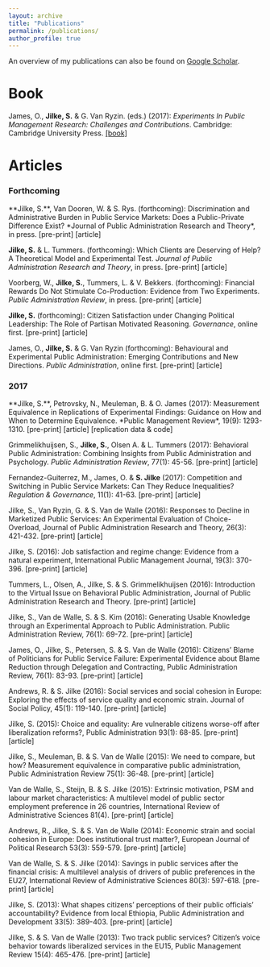 ```yaml
---
layout: archive
title: "Publications"
permalink: /publications/
author_profile: true
---
```


An overview of my publications can also be found on <a href="https://scholar.google.com/citations?user=PA7TqeEAAAAJ&hl=en&oi=ao" target="_blank"><u>Google Scholar</u></a>.

# Book
James, O., **Jilke, S.** & G. Van Ryzin. (eds.) (2017): *Experiments In Public Management Research: Challenges and Contributions*. Cambridge: Cambridge University Press.  <a href="http://admin.cambridge.org/se/academic/subjects/management/management-general-interest/experiments-public-management-research-challenges-and-contributions?format=PB#vxdAgU7iD4g0rV2E.97" target="_blank"><u>[book]</u></a>


# Articles
<h3>Forthcoming</h3>
**Jilke, S.**, Van Dooren, W. & S. Rys. (forthcoming): Discrimination and Administrative Burden in Public Service Markets: Does a Public-Private Difference Exist? *Journal of Public Administration Research and Theory*, in press.  [pre-print]  [article]

**Jilke, S.** & L. Tummers. (forthcoming): Which Clients are Deserving of Help? A Theoretical Model and Experimental Test. *Journal of Public Administration Research and Theory*, in press.  [pre-print]  [article]

Voorberg, W., **Jilke, S.**, Tummers, L. & V. Bekkers. (forthcoming): Financial Rewards Do Not Stimulate Co-Production: Evidence from Two Experiments. *Public Administration Review*, in press.  [pre-print]  [article]

**Jilke, S.** (forthcoming): Citizen Satisfaction under Changing Political Leadership: The Role of Partisan Motivated Reasoning. *Governance*, online first.  [pre-print]  [article]

James, O., **Jilke, S.** & G. Van Ryzin (forthcoming): Behavioural and Experimental Public Administration: Emerging Contributions and New Directions. *Public Administration*, online first.  [pre-print]  [article]

<h3>2017</h3>
**Jilke, S.**, Petrovsky, N., Meuleman, B. & O. James (2017): Measurement Equivalence in Replications of Experimental Findings: Guidance on How and When to Determine Equivalence. *Public Management Review*, 19(9): 1293-1310.  [pre-print]  [article]  [replication data & code]

Grimmelikhuijsen, S., **Jilke, S.**, Olsen A. & L. Tummers (2017): Behavioral Public Administration: Combining Insights from Public Administration and Psychology. *Public Administration Review*, 77(1): 45-56.  [pre-print]  [article]

Fernandez-Guiterrez, M., James, O. & **S. Jilke** (2017): Competition and Switching in Public Service Markets: Can They Reduce Inequalities? *Regulation & Governance*, 11(1): 41-63.  [pre-print]  [article]

Jilke, S., Van Ryzin, G. & S. Van de Walle (2016): Responses to Decline in Marketized Public Services: An Experimental Evaluation of Choice-Overload, Journal of Public Administration Research and Theory, 26(3): 421-432.  [pre-print]  [article]

Jilke, S. (2016): Job satisfaction and regime change: Evidence from a natural experiment, International Public Management Journal, 19(3): 370-396.  [pre-print]  [article]

Tummers, L., Olsen, A., Jilke, S. & S. Grimmelikhuijsen (2016): Introduction to the Virtual Issue on Behavioral Public Administration, Journal of Public Administration Research and Theory.  [pre-print]  [article]

Jilke, S., Van de Walle, S. & S. Kim (2016): Generating Usable Knowledge through an Experimental Approach to Public Administration. Public Administration Review, 76(1): 69-72.  [pre-print]  [article]

James, O., Jilke, S., Petersen, S. & S. Van de Walle (2016): Citizens’ Blame of Politicians for Public Service Failure: Experimental Evidence about Blame Reduction through Delegation and Contracting, Public Administration Review, 76(1): 83-93.  [pre-print]  [article]

Andrews, R. & S. Jilke (2016): Social services and social cohesion in Europe: Exploring the effects of service quality and economic strain. Journal of Social Policy, 45(1): 119-140.  [pre-print]  [article]

Jilke, S. (2015): Choice and equality: Are vulnerable citizens worse-off after liberalization reforms?, Public Administration 93(1): 68-85.  [pre-print]  [article]

Jilke, S., Meuleman, B. & S. Van de Walle (2015): We need to compare, but how? Measurement equivalence in comparative public administration, Public Administration Review 75(1): 36-48.  [pre-print]  [article]

Van de Walle, S., Steijn, B. & S. Jilke (2015): Extrinsic motivation, PSM and labour market characteristics: A multilevel model of public sector employment preference in 26 countries, International Review of Administrative Sciences 81(4).  [pre-print]  [article]

Andrews, R., Jilke, S. & S. Van de Walle (2014): Economic strain and social cohesion in Europe: Does institutional trust matter?, European Journal of Political Research 53(3): 559-579.  [pre-print]  [article]

Van de Walle, S. & S. Jilke (2014): Savings in public services after the financial crisis: A multilevel analysis of drivers of public preferences in the EU27, International Review of Administrative Sciences 80(3): 597-618.  [pre-print]  [article]

Jilke, S. (2013): What shapes citizens’ perceptions of their public officials’ accountability? Evidence from local Ethiopia, Public Administration and Development 33(5): 389-403.  [pre-print]  [article]

Jilke, S. &  S. Van de Walle (2013):  Two track public services? Citizen’s voice behavior towards liberalized services in the EU15, Public Management Review 15(4): 465-476.  [pre-print]  [article]

